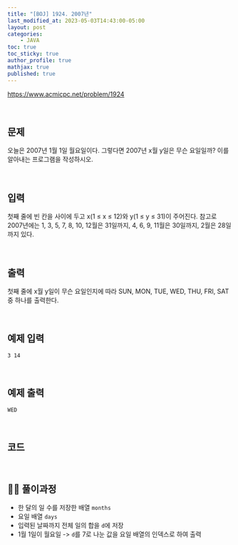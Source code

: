 ```yaml
---
title: "[BOJ] 1924. 2007년"
last_modified_at: 2023-05-03T14:43:00-05:00
layout: post
categories:
    - JAVA
toc: true
toc_sticky: true
author_profile: true
mathjax: true
published: true
---
```


<https://www.acmicpc.net/problem/1924>

<br>

## 문제

오늘은 2007년 1월 1일 월요일이다. 그렇다면 2007년 x월 y일은 무슨 요일일까? 이를 알아내는 프로그램을 작성하시오.

<br>

## 입력

첫째 줄에 빈 칸을 사이에 두고 x(1 ≤ x ≤ 12)와 y(1 ≤ y ≤ 31)이 주어진다. 참고로 2007년에는 1, 3, 5, 7, 8, 10, 12월은 31일까지, 4, 6, 9, 11월은 30일까지, 2월은 28일까지 있다.

<br>

## 출력

첫째 줄에 x월 y일이 무슨 요일인지에 따라 SUN, MON, TUE, WED, THU, FRI, SAT중 하나를 출력한다.

<br>

## 예제 입력
```
3 14
```

<br>

## 예제 출력
```
WED
```

<br>

## 코드

<script src="https://gist.github.com/bokyung124/8499ed87b21bb0635c3b240e7d92e4b7.js"></script>

<br>

## 👩‍💻 풀이과정
- 한 달의 일 수를 저장한 배열 `months`
- 요일 배열 `days`
- 입력된 날짜까지 전체 일의 합을 `d`에 저장
- 1월 1일이 월요일 -> `d`를 7로 나눈 값을 요일 배열의 인덱스로 하여 출력